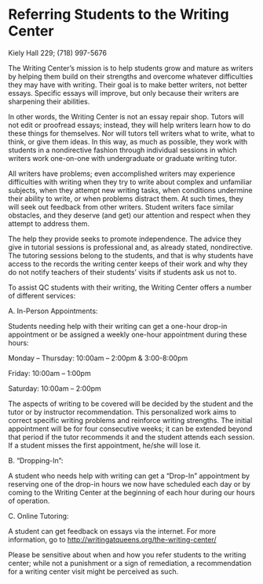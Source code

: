 # Referring Students to the Writing Center

Kiely Hall 229; (718) 997-5676

The Writing Center’s mission is to help students grow and mature as writers by helping them build on their strengths and overcome whatever difficulties they may have with writing. Their goal is to make better writers, not better essays. Specific essays will improve, but only because their writers are sharpening their abilities. 

In other words, the Writing Center is not an essay repair shop. Tutors will not edit or proofread essays; instead, they will help writers learn how to do these things for themselves. Nor will tutors tell writers what to write, what to think, or give them ideas. In this way, as much as possible, they work with students in a nondirective fashion through individual sessions in which writers work one-on-one with undergraduate or graduate writing tutor. 

All writers have problems; even accomplished writers may experience difficulties with writing when they try to write about complex and unfamiliar subjects, when they attempt new writing tasks, when conditions undermine their ability to write, or when problems distract them. At such times, they will seek out feedback from other writers. Student writers face similar obstacles, and they deserve (and get) our attention and respect when they attempt to address them.

The help they provide seeks to promote independence. The advice they give in tutorial sessions is professional and, as already stated, nondirective. The tutoring sessions belong to the students, and that is why students have access to the records the writing center keeps of their work and why they do not notify teachers of their students’ visits if students ask us not to.

To assist QC students with their writing, the Writing Center offers a number of different services:

A. In-Person Appointments:

Students needing help with their writing can get a one-hour drop-in appointment or be assigned a weekly one-hour appointment during these hours:

Monday – Thursday: 10:00am – 2:00pm & 3:00-8:00pm 

Friday: 10:00am – 1:00pm

Saturday: 10:00am – 2:00pm 

The aspects of writing to be covered will be decided by the student and the tutor or by instructor recommendation. This personalized work aims to correct specific writing problems and reinforce writing strengths. The initial appointment will be for four consecutive weeks; it can be extended beyond that period if the tutor recommends it and the student attends each session. If a student misses the first appointment, he/she will lose it. 

B. “Dropping-In”:

A student who needs help with writing can get a “Drop-In” appointment by reserving one of the drop-in hours we now have scheduled each day or by coming to the Writing Center at the beginning of each hour during our hours of operation. 

C. Online Tutoring:

A student can get feedback on essays via the internet. For more information, go to http://writingatqueens.org/the-writing-center/

Please be sensitive about when and how you refer students to the writing center; while not a punishment or a sign of remediation, a recommendation for a writing center visit might be perceived as such.
